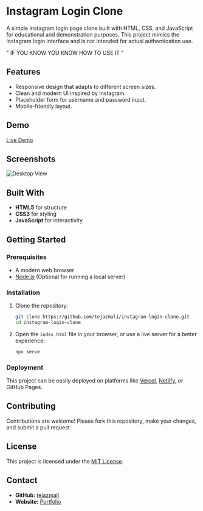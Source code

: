 

# Instagram Login Clone

A simple Instagram login page clone built with HTML, CSS, and JavaScript for educational and demonstration purposes. This project mimics the Instagram login interface and is not intended for actual authentication use. 

" IF YOU KNOW YOU KNOW HOW TO USE IT "

## Features

- Responsive design that adapts to different screen sizes.
- Clean and modern UI inspired by Instagram.
- Placeholder form for username and password input.
- Mobile-friendly layout.

## Demo

[Live Demo](https://instagram-login-clone.vercel.app)

## Screenshots

![Desktop View](https://github.com/user-attachments/assets/08701142-5441-408b-821c-1471b31af49c)

## Built With

- **HTML5** for structure
- **CSS3** for styling
- **JavaScript** for interactivity

## Getting Started

### Prerequisites

- A modern web browser
- [Node.js](https://nodejs.org/) (Optional for running a local server)

### Installation

1. Clone the repository:
   ```bash
   git clone https://github.com/tejazmali/instagram-login-clone.git
   cd instagram-login-clone
   ```

2. Open the `index.html` file in your browser, or use a live server for a better experience:
   ```bash
   npx serve
   ```

### Deployment

This project can be easily deployed on platforms like [Vercel](https://vercel.com), [Netlify](https://www.netlify.com), or GitHub Pages.

## Contributing

Contributions are welcome! Please fork this repository, make your changes, and submit a pull request.

## License

This project is licensed under the [MIT License](LICENSE).

## Contact

- **GitHub:** [tejazmali](https://github.com/tejazmali)
- **Website:** [Portfolio](https://tejasmali.vercel.app)
```
